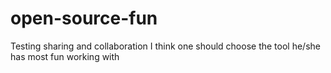 # open-source-fun
Testing sharing and collaboration
I think one should choose the tool he/she has most fun working with
